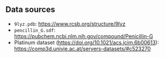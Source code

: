 ## Data sources

* `9lyz.pdb`: https://www.rcsb.org/structure/9lyz
*  `pencillin_G.sdf`: https://pubchem.ncbi.nlm.nih.gov/compound/Penicillin-G
* Platinum dataset (https://doi.org/10.1021/acs.jcim.6b00613): https://comp3d.univie.ac.at/servers-datasets/#c523270 